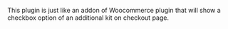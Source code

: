 This plugin is just like an addon of Woocommerce plugin that will show a checkbox option of an additional kit on checkout page.
